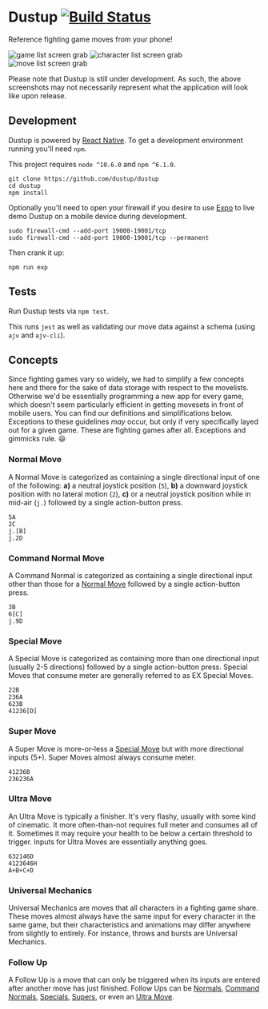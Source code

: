 # Dustup [![Build Status](https://travis-ci.org/dustup/dustup.svg?branch=master)](https://travis-ci.org/dustup/dustup)

Reference fighting game moves from your phone!

![game list screen grab](https://media.githubusercontent.com/media/dustup/dustup/master/screengrabs/gamelist.png)
![character list screen grab](https://media.githubusercontent.com/media/dustup/dustup/master/screengrabs/characterlist.png)
![move list screen grab](https://media.githubusercontent.com/media/dustup/dustup/master/screengrabs/movelist.png)

Please note that Dustup is still under development.
As such, the above screenshots may not necessarily represent what the application will look like upon release.

## Development

Dustup is powered by [React Native](https://facebook.github.io/react-native/).
To get a development environment running you'll need `npm`.

This project requires `node ^10.6.0` and  `npm ^6.1.0`.

```
git clone https://github.com/dustup/dustup
cd dustup
npm install
```

Optionally you'll need to open your firewall if you desire to use [Expo](https://expo.io/) to live demo Dustup on a mobile device during development.

```
sudo firewall-cmd --add-port 19000-19001/tcp
sudo firewall-cmd --add-port 19000-19001/tcp --permanent
```

Then crank it up:

```
npm run exp
```

## Tests

Run Dustup tests via `npm test`.

This runs `jest` as well as validating our move data against a schema (using `ajv` and `ajv-cli`).

## Concepts

Since fighting games vary so widely, we had to simplify a few concepts here and there for the sake of data storage with respect to the movelists.
Otherwise we'd be essentially programming a new app for every game, which doesn't seem particularly efficient in getting movesets in front of mobile users.
You can find our definitions and simplifications below.
Exceptions to these guidelines *may* occur, but only if very specifically layed out for a given game.
These are fighting games after all.
Exceptions and gimmicks rule. :smiley:

### Normal Move

A Normal Move is categorized as containing a single directional input of one of the following: **a)** a neutral joystick position (`5`), **b)** a downward joystick position with no lateral motion (`2`), **c)** or a neutral joystick position while in mid-air (`j.`) followed by a single action-button press.

```
5A
2C
j.[B]
j.2D
```

### Command Normal Move

A Command Normal is categorized as containing a single directional input other than those for a [Normal Move](#normal-move) followed by a single action-button press.

```
3B
6[C]
j.9D
```

### Special Move

A Special Move is categorized as containing more than one directional input (usually 2-5 directions) followed by a single action-button press.
Special Moves that consume meter are generally referred to as EX Special Moves.

```
22B
236A
623B
41236[D]
```

### Super Move

A Super Move is more-or-less a [Special Move](#special-move) but with more directional inputs (5+).
Super Moves almost always consume meter.

```
41236B
236236A
```

### Ultra Move

An Ultra Move is typically a finisher.
It's very flashy, usually with some kind of cinematic.
It more often-than-not requires full meter and consumes all of it.
Sometimes it may require your health to be below a certain threshold to trigger.
Inputs for Ultra Moves are essentially anything goes.

```
632146D
4123646H
A+B+C+D
```

### Universal Mechanics

Universal Mechanics are moves that all characters in a fighting game share.
These moves almost always have the same input for every character in the same game, but their characteristics and animations may differ anywhere from slightly to entirely.
For instance, throws and bursts are Universal Mechanics.

### Follow Up

A Follow Up is a move that can only be triggered when its inputs are entered after another move has just finished.
Follow Ups can be [Normals](#normal-move), [Command Normals](#command-normal-move), [Specials](#special-move), [Supers](#super-move), or even an [Ultra Move](#ultra-move).
